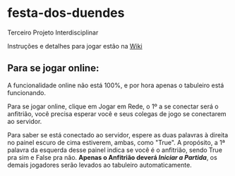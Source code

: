 # festa-dos-duendes
Terceiro Projeto Interdisciplinar

Instruções e detalhes para jogar estão na [Wiki](https://github.com/unimonte-games/festa-dos-duendes/wiki)

## Para se jogar online:
A funcionalidade online não está 100%, e por hora apenas o tabuleiro está funcionando.

Para se jogar online, clique em Jogar em Rede, o 1º a se conectar será o anfitrião, você precisa esperar você e seus colegas de jogo se conectarem ao servidor.

Para saber se está conectado ao servidor, espere as duas palavras à direita no painel escuro de cima estiverem, ambas, como "True".
A propósito, a 1ª palavra da esquerda desse painel indica se você é o anfitrião, sendo True pra sim e False pra não.
**Apenas o Anfitrião deverá _Iniciar a Partida_**, os demais jogadores serão levados ao tabuleiro automaticamente.

